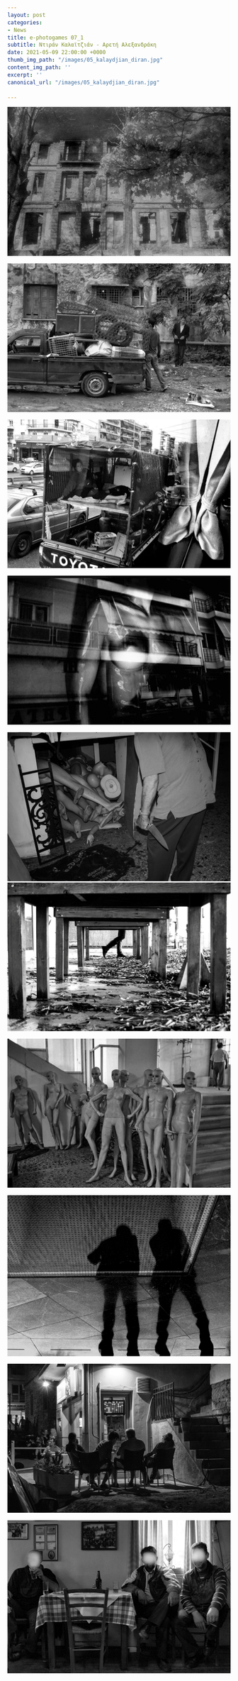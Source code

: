 ```yaml
---
layout: post
categories:
- News
title: e-photogames 07_1
subtitle: Ντιράν Καλαϊτζιάν - Αρετή Αλεξανδράκη
date: 2021-05-09 22:00:00 +0000
thumb_img_path: "/images/05_kalaydjian_diran.jpg"
content_img_path: ''
excerpt: ''
canonical_url: "/images/05_kalaydjian_diran.jpg"

---
```

![](/images/01_diran_kalaydjian.jpg)

![](/images/02_alexandraki_areti.jpg)

![](/images/03_kalaydjian_diran.jpg)

![](/images/04_areti_alexandraki.jpg)

![](/images/05_kalaydjian_diran.jpg)![](/images/06_alexandraki_areti.jpg)

![](/images/07_kalaydjian_diran.jpg)

![](/images/08_alexandraki_areti.jpg)

![](/images/09_kalaydjian_diran.jpg)

![](/images/10_alexandraki_areti_.jpg)